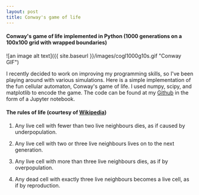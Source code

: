 ```yaml
---
layout: post
title: Conway's game of life
---
```


#### Conway's game of life implemented in Python (1000 generations on a 100x100 grid with wrapped boundaries)
![an image alt text]({{ site.baseurl }}/images/cogl1000g10s.gif "Conway GIF")

I recently decided to work on improving my programming skills, so I've been playing around with various simulations. 
Here is a simple implementation of the fun cellular automaton, Conway's game of life. I used numpy, scipy, and matplotlib 
to encode the game. The code can be found at my [Github](https://github.com/lcwheeler/cellular_automata/blob/master/CGOL_convolution.ipynb) in the form of a Jupyter
notebook. 

#### The rules of life (courtesy of [Wikipedia](https://en.wikipedia.org/wiki/Conway%27s_Game_of_Life))
1) Any live cell with fewer than two live neighbours dies, as if caused by underpopulation.

2) Any live cell with two or three live neighbours lives on to the next generation.

3) Any live cell with more than three live neighbours dies, as if by overpopulation.

4) Any dead cell with exactly three live neighbours becomes a live cell, as if by reproduction.

